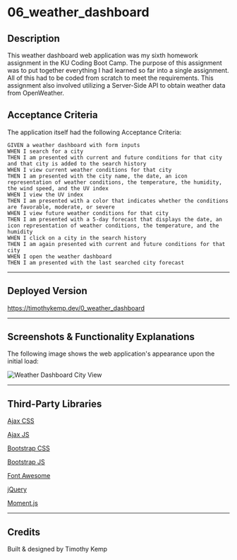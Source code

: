 # 06_weather_dashboard

## Description

This weather dashboard web application was my sixth homework assignment in the KU Coding Boot Camp. The purpose of this assignment was to put together everything I had learned so far into a single assignment. All of this had to be coded from scratch to meet the requirements. This assignment also involved utilizing a Server-Side API to obtain weather data from OpenWeather.

## Acceptance Criteria

The application itself had the following Acceptance Criteria:

```text
GIVEN a weather dashboard with form inputs
WHEN I search for a city
THEN I am presented with current and future conditions for that city and that city is added to the search history
WHEN I view current weather conditions for that city
THEN I am presented with the city name, the date, an icon representation of weather conditions, the temperature, the humidity, the wind speed, and the UV index
WHEN I view the UV index
THEN I am presented with a color that indicates whether the conditions are favorable, moderate, or severe
WHEN I view future weather conditions for that city
THEN I am presented with a 5-day forecast that displays the date, an icon representation of weather conditions, the temperature, and the humidity
WHEN I click on a city in the search history
THEN I am again presented with current and future conditions for that city
WHEN I open the weather dashboard
THEN I am presented with the last searched city forecast
```

-----

## Deployed Version

<https://timothykemp.dev/0_weather_dashboard>

-----

## Screenshots & Functionality Explanations

The following image shows the web application's appearance upon the initial load:

![Weather Dashboard City View](./assets/images/weather_dashboard_city_view.png "Weather Dashboard City View")

-----

## Third-Party Libraries

[Ajax CSS](https://cdnjs.cloudflare.com/ajax/libs/twitter-bootstrap/4.0.0/css/bootstrap.min.css)

[Ajax JS](https://cdnjs.cloudflare.com/ajax/libs/jquery/3.2.1/jquery.min.js)

[Bootstrap CSS](https://cdn.jsdelivr.net/npm/bootstrap@4.5.3/dist/css/bootstrap.min.css)

[Bootstrap JS](https://cdn.jsdelivr.net/npm/bootstrap@4.5.3/dist/js/bootstrap.bundle.min.js)

[Font Awesome](https://pro.fontawesome.com/releases/v5.10.0/css/all.css)

[jQuery](https://code.jquery.com/jquery-3.5.1.slim.min.js)

[Moment.js](https://cdnjs.cloudflare.com/ajax/libs/moment.js/2.29.1/moment.min.js)

-----

## Credits

Built & designed by Timothy Kemp
